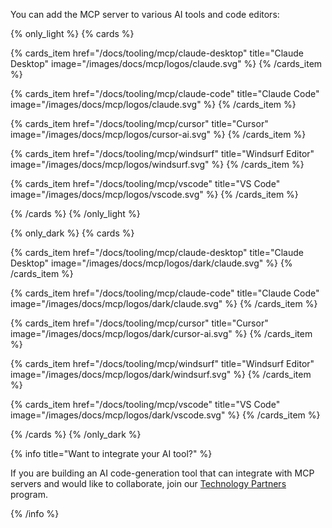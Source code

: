 You can add the MCP server to various AI tools and code editors:

{% only_light %}
{% cards %}

{% cards_item href="/docs/tooling/mcp/claude-desktop" title="Claude Desktop" image="/images/docs/mcp/logos/claude.svg" %}
{% /cards_item %}

{% cards_item href="/docs/tooling/mcp/claude-code" title="Claude Code" image="/images/docs/mcp/logos/claude.svg" %}
{% /cards_item %}

{% cards_item href="/docs/tooling/mcp/cursor" title="Cursor" image="/images/docs/mcp/logos/cursor-ai.svg" %}
{% /cards_item %}

{% cards_item href="/docs/tooling/mcp/windsurf" title="Windsurf Editor" image="/images/docs/mcp/logos/windsurf.svg" %}
{% /cards_item %}

{% cards_item href="/docs/tooling/mcp/vscode" title="VS Code" image="/images/docs/mcp/logos/vscode.svg" %}
{% /cards_item %}

{% /cards %}
{% /only_light %}

{% only_dark %}
{% cards %}

{% cards_item href="/docs/tooling/mcp/claude-desktop" title="Claude Desktop" image="/images/docs/mcp/logos/dark/claude.svg" %}
{% /cards_item %}

{% cards_item href="/docs/tooling/mcp/claude-code" title="Claude Code" image="/images/docs/mcp/logos/dark/claude.svg" %}
{% /cards_item %}

{% cards_item href="/docs/tooling/mcp/cursor" title="Cursor" image="/images/docs/mcp/logos/dark/cursor-ai.svg" %}
{% /cards_item %}

{% cards_item href="/docs/tooling/mcp/windsurf" title="Windsurf Editor" image="/images/docs/mcp/logos/dark/windsurf.svg" %}
{% /cards_item %}

{% cards_item href="/docs/tooling/mcp/vscode" title="VS Code" image="/images/docs/mcp/logos/dark/vscode.svg" %}
{% /cards_item %}

{% /cards %}
{% /only_dark %}

{% info title="Want to integrate your AI tool?" %}

If you are building an AI code-generation tool that can integrate with MCP servers and would like to collaborate, join our [Technology Partners](https://appwrite.io/integrations/technology-partner) program.

{% /info %}
